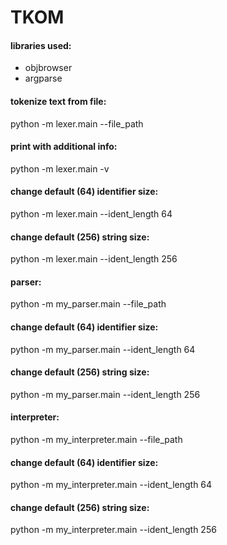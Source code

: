 # TKOM

#### libraries used:

- objbrowser
- argparse

#### tokenize text from file:

python -m lexer.main --file_path <PATH>

#### print with additional info:

python -m lexer.main -v

#### change default (64) identifier size:

python -m lexer.main --ident_length 64

#### change default (256) string size:

python -m lexer.main --ident_length 256

#### parser:

python -m my_parser.main --file_path <PATH>

#### change default (64) identifier size:

python -m my_parser.main --ident_length 64

#### change default (256) string size:

python -m my_parser.main --ident_length 256

#### interpreter:

python -m my_interpreter.main --file_path <PATH>

#### change default (64) identifier size:

python -m my_interpreter.main --ident_length 64

#### change default (256) string size:

python -m my_interpreter.main --ident_length 256
